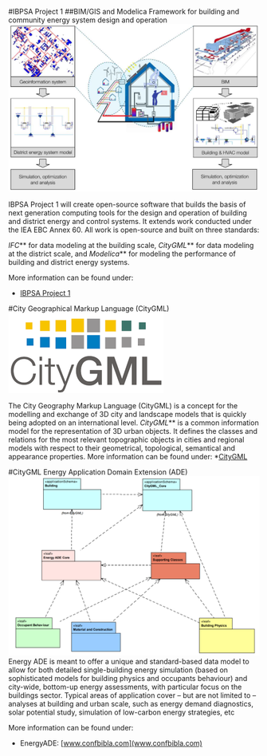 #IBPSA Project 1 
##BIM/GIS and Modelica Framework for building and community energy system design and operation
![P1 Logo](/images/IBPSA_P1.png)

IBPSA Project 1 will create open-source software that builds the basis of next generation computing tools for the design and operation of building and district energy and control systems. It extends work conducted under the IEA EBC Annex 60. All work is open-source and built on three standards:

_IFC_** for data modeling at the building scale,
_CityGML_** for data modeling at the district scale, and
_Modelica_** for modeling the performance of building and district energy systems.

More information can be found under:
* [IBPSA Project 1](https://ibpsa.github.io/project1/)


#City Geographical Markup Language (CityGML)
![CityGML Logo](/images/CityGML.png)

The City Geography Markup Language (CityGML) is a concept for the modelling and exchange of 3D city and landscape models that is quickly being adopted on an international level. 
_CityGML_** is a common information model for the representation of 3D urban objects. 
It defines the classes and relations for the most relevant topographic objects in cities and regional models with respect to their geometrical, topological, semantical and appearance properties.
More information can be found under:
*[CityGML](http://www.citygmlwiki.org/index.php?title=Citygml_Wiki)


#CityGML Energy Application Domain Extension (ADE)
![Energy ADE](/images/EnergyADE.png) 
Energy ADE is meant to offer a unique and standard-based data model to allow for both detailed single-building energy simulation (based on sophisticated models for building physics and occupants behaviour) and city-wide, bottom-up energy assessments, with particular focus on the buildings sector. 
Typical areas of application cover – but are not limited to – analyses at building and urban scale, such as energy demand diagnostics, solar potential study, simulation of low-carbon energy strategies, etc

More information can be found under:
* EnergyADE: [www.confbibla.com](www.confbibla.com)